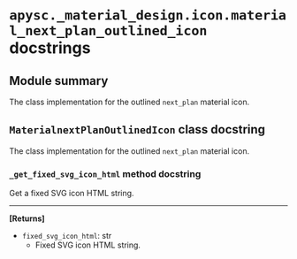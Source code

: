 # `apysc._material_design.icon.material_next_plan_outlined_icon` docstrings

## Module summary

The class implementation for the outlined `next_plan` material icon.

## `MaterialnextPlanOutlinedIcon` class docstring

The class implementation for the outlined `next_plan` material icon.

### `_get_fixed_svg_icon_html` method docstring

Get a fixed SVG icon HTML string.<hr>

**[Returns]**

- `fixed_svg_icon_html`: str
  - Fixed SVG icon HTML string.